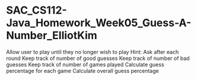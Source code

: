 # SAC_CS112-Java_Homework_Week05_Guess-A-Number_ElliotKim
Allow user to play until they no longer wish to play                 Hint:  Ask after each round                 Keep track of number of good guesses                 Keep track of number of bad guesses                 Keep track of number of games played                 Calculate guess percentage for each game                  Calculate overall guess percentage
